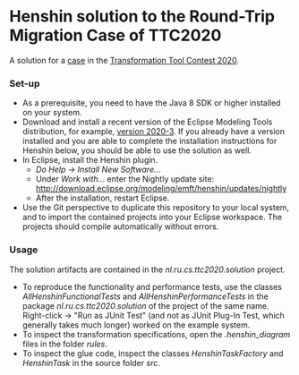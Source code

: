 # Henshin solution to the Round-Trip Migration Case of TTC2020

A solution for a [case](https://github.com/lbeurerkellner/ttc2020) in the [Transformation Tool Contest 2020](http://www.transformation-tool-contest.eu/).

### Set-up ###

* As a prerequisite, you need to have the Java 8 SDK or higher installed on your system.
* Download and install a recent version of the Eclipse Modeling Tools distribution, for example, [version 2020-3](https://www.eclipse.org/downloads/packages/release/2020-03/r/eclipse-modeling-tools). If you already have a version installed and you are able to complete the installation instructions for Henshin below, you should be able to use the solution as well.
* In Eclipse, install the Henshin plugin.
    * *Do Help -> Install New Software...*
    * Under *Work with...* enter the Nightly update site: http://download.eclipse.org/modeling/emft/henshin/updates/nightly
    * After the installation, restart Eclipse.
* Use the Git perspective to duplicate this repository to your local system, and to import the contained projects into your Eclipse workspace. The projects should compile automatically without errors.

### Usage ###

The solution artifacts are contained  in the *nl.ru.cs.ttc2020.solution* project.

* To reproduce the functionality and performance tests, use the classes *AllHenshinFunctionalTests*  and *AllHenshinPerformanceTests* in the  package *nl.ru.cs.ttc2020.solution*  of the project of the same name. Right-click -> "Run as JUnit Test"  (and not as JUnit Plug-In Test, which generally takes much longer) worked on the example system.
* To inspect the transformation specifications, open the *.henshin_diagram* files in the folder *rules*. 
* To inspect the glue code, inspect the classes *HenshinTaskFactory* and *HenshinTask* in the source folder *src*.
